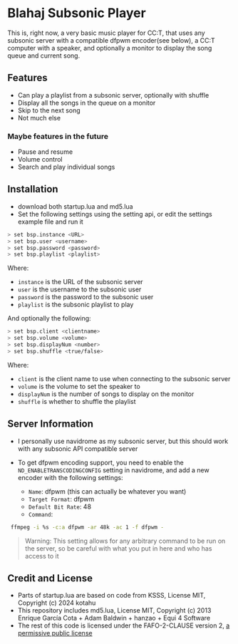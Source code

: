 # Blahaj Subsonic Player

This is, right now, a very basic music player for CC:T, that uses any subsonic server with a compatible dfpwm encoder(see below), a CC:T computer with a speaker, and optionally a monitor to display the song queue and current song.

## Features

- Can play a playlist from a subsonic server, optionally with shuffle
- Display all the songs in the queue on a monitor
- Skip to the next song
- Not much else

### Maybe features in the future

- Pause and resume
- Volume control
- Search and play individual songs

## Installation

- download both startup.lua and md5.lua
- Set the following settings using the setting api, or edit the settings example file and run it

```sh
> set bsp.instance <URL>
> set bsp.user <username>
> set bsp.password <password>
> set bsp.playlist <playlist>
```

Where:

- `instance` is the URL of the subsonic server
- `user` is the username to the subsonic user
- `password` is the password to the subsonic user
- `playlist` is the subsonic playlist to play

And optionally the following:

```sh
> set bsp.client <clientname>
> set bsp.volume <volume>
> set bsp.displayNum <number>
> set bsp.shuffle <true/false>
```

Where:

- `client` is the client name to use when connecting to the subsonic server
- `volume` is the volume to set the speaker to
- `displayNum` is the number of songs to display on the monitor
- `shuffle` is whether to shuffle the playlist

## Server Information

- I personally use navidrome as my subsonic server, but this should work with any subsonic API compatible server
- To get dfpwm encoding support, you need to enable the `ND_ENABLETRANSCODINGCONFIG` setting in navidrome, and add a new encoder with the following settings:

  - `Name`: dfpwm (this can actually be whatever you want)
  - `Target Format`: dfpwm
  - `Default Bit Rate`: 48
  - `Command`:

```sh
 ffmpeg -i %s -c:a dfpwm -ar 48k -ac 1 -f dfpwm -
```

> Warning: This setting allows for any arbitrary command to be run on the server, so be careful with what you put in here and who has access to it

## Credit and License

- Parts of startup.lua are based on code from KSSS, License MIT, Copyright (c) 2024 kotahu
- This repository includes md5.lua, License MIT, Copyright (c) 2013 Enrique García Cota + Adam Baldwin + hanzao + Equi 4 Software
- The rest of this code is licensed under the FAFO-2-CLAUSE version 2, [a permissive public license](https://github.com/aspen-reeves/FAFO-PL)
